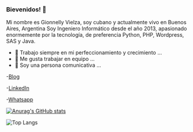### Bievenidos! 👋

Mi nombre es Gionnelly Vielza, soy cubano y actualmente vivo en Buenos Aires, Argentina
Soy Ingeniero Informático desde el año 2013, apasionado enormemente por la tecnología,
de preferencia Python, PHP, Wordpress, SAS y Java.



- 🌱 Trabajo siempre en mi perfeccionamiento y crecimiento ...
- 👯 Me gusta trabajar en equipo ...
- 💬 Soy una persona comunicativa ...


-[Blog](https://recorrebuenosaires.com.ar)

-[LinkedIn](https://www.linkedin.com/in/gionnelly-vielza-dur%C3%A1n-038875197/)

-[Whatsapp](https://wa.me/+5491150392391)

[![Anurag's GitHub stats](https://github-readme-stats.vercel.app/api?username=gvielza&theme=tokyonight)](https://github.com/gvielza/github-readme-stats)

![Top Langs](https://github-readme-stats.vercel.app/api/top-langs/?username=gvielza&theme=tokyonight)



